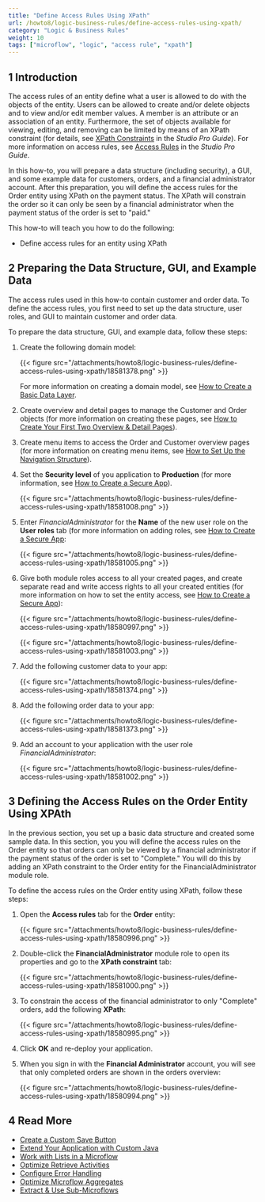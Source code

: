 ```yaml
---
title: "Define Access Rules Using XPath"
url: /howto8/logic-business-rules/define-access-rules-using-xpath/
category: "Logic & Business Rules"
weight: 10
tags: ["microflow", "logic", "access rule", "xpath"]
---
```


## 1 Introduction

The access rules of an entity define what a user is allowed to do with the objects of the entity. Users can be allowed to create and/or delete objects and to view and/or edit member values. A member is an attribute or an association of an entity. Furthermore, the set of objects available for viewing, editing, and removing can be limited by means of an XPath constraint (for details, see [XPath Constraints](/refguide8/xpath-constraints/) in the *Studio Pro Guide*). For more information on access rules, see [Access Rules](/refguide8/access-rules/) in the *Studio Pro Guide*.

In this how-to, you will prepare a data structure (including security), a GUI, and some example data for customers, orders, and a financial administrator account. After this preparation, you will define the access rules for the Order entity using XPath on the payment status. The XPath will constrain the order so it can only be seen by a financial administrator when the payment status of the order is set to "paid."

This how-to will teach you how to do the following:

* Define access rules for an entity using XPath

## 2 Preparing the Data Structure, GUI, and Example Data

The access rules used in this how-to contain customer and order data. To define the access rules, you first need to set up the data structure, user roles, and GUI to maintain customer and order data.

To prepare the data structure, GUI, and example data, follow these steps:

1. Create the following domain model:

    {{< figure src="/attachments/howto8/logic-business-rules/define-access-rules-using-xpath/18581378.png" >}}

    For more information on creating a domain model, see [How to Create a Basic Data Layer](/howto8/data-models/create-a-basic-data-layer/).
2. Create overview and detail pages to manage the Customer and Order objects (for more information on creating these pages, see [How to Create Your First Two Overview & Detail Pages](/howto8/front-end/create-your-first-two-overview-and-detail-pages/)).
3. Create menu items to access the Order and Customer overview pages (for more information on creating menu items, see [How to Set Up the Navigation Structure](/howto8/general/setting-up-the-navigation-structure/)).
4. Set the **Security level** of you application to **Production** (for more information, see [How to Create a Secure App](/howto8/security/create-a-secure-app/)).

    {{< figure src="/attachments/howto8/logic-business-rules/define-access-rules-using-xpath/18581008.png" >}}
    
5. Enter *FinancialAdministrator* for the **Name** of the new user role on the **User roles** tab (for more information on adding roles, see [How to Create a Secure App](/howto8/security/create-a-secure-app/):

    {{< figure src="/attachments/howto8/logic-business-rules/define-access-rules-using-xpath/18581005.png" >}}
6. Give both module roles access to all your created pages, and create separate read and write access rights to all your created entities (for more information on how to set the entity access, see [How to Create a Secure App](/howto8/security/create-a-secure-app/)):

    {{< figure src="/attachments/howto8/logic-business-rules/define-access-rules-using-xpath/18580997.png" >}}

    {{< figure src="/attachments/howto8/logic-business-rules/define-access-rules-using-xpath/18581003.png" >}}

7. Add the following customer data to your app:

    {{< figure src="/attachments/howto8/logic-business-rules/define-access-rules-using-xpath/18581374.png" >}}
8. Add the following order data to your app:

    {{< figure src="/attachments/howto8/logic-business-rules/define-access-rules-using-xpath/18581373.png" >}}
9. Add an account to your application with the user role *FinancialAdministrator*:

    {{< figure src="/attachments/howto8/logic-business-rules/define-access-rules-using-xpath/18581002.png" >}}

## 3 Defining the Access Rules on the Order Entity Using XPAth

In the previous section, you set up a basic data structure and created some sample data. In this section, you you will define the access rules on the Order entity so that orders can only be viewed by a financial administrator if the payment status of the order is set to "Complete." You will do this by adding an XPath constraint to the Order entity for the FinancialAdministrator module role.

To define the access rules on the Order entity using XPath, follow these steps:

1.  Open the **Access rules** tab for the **Order** entity:

    {{< figure src="/attachments/howto8/logic-business-rules/define-access-rules-using-xpath/18580996.png" >}}

2.  Double-click the **FinancialAdministrator** module role to open its properties and go to the **XPath constraint** tab:

    {{< figure src="/attachments/howto8/logic-business-rules/define-access-rules-using-xpath/18581000.png" >}}
    
3.  To constrain the access of the financial administrator to only "Complete" orders, add the following **XPath**:

    {{< figure src="/attachments/howto8/logic-business-rules/define-access-rules-using-xpath/18580995.png" >}}

4. Click **OK** and re-deploy your application.
5.  When you sign in with the **Financial Administrator** account, you will see that only completed orders are shown in the orders overview:

    {{< figure src="/attachments/howto8/logic-business-rules/define-access-rules-using-xpath/18580994.png" >}}

## 4 Read More

* [Create a Custom Save Button](/howto8/logic-business-rules/create-a-custom-save-button/)
* [Extend Your Application with Custom Java](/howto8/logic-business-rules/extending-your-application-with-custom-java/)
* [Work with Lists in a Microflow](/howto8/logic-business-rules/working-with-lists-in-a-microflow/)
* [Optimize Retrieve Activities](/howto8/logic-business-rules/optimizing-retrieve-activities/)
* [Configure Error Handling](/howto8/logic-business-rules/set-up-error-handling/)
* [Optimize Microflow Aggregates](/howto8/logic-business-rules/optimizing-microflow-aggregates/)
* [Extract & Use Sub-Microflows](/howto8/logic-business-rules/extract-and-use-sub-microflows/)
